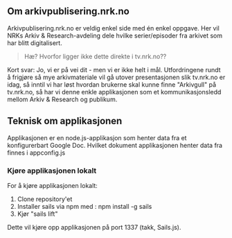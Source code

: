 ## Om arkivpublisering.nrk.no

Arkivpublisering.nrk.no er veldig enkel side med én enkel oppgave. Her vil NRKs Arkiv & Research-avdeling dele hvilke serier/episoder fra arkivet som har blitt digitalisert.

> Hæ? Hvorfor ligger ikke dette direkte i tv.nrk.no??

Kort svar: Jo, vi er på vei dit - men vi er ikke helt i mål. Utfordringene rundt å frigjøre så mye arkivmateriale vil gå utover presentasjonen slik tv.nrk.no er idag, så inntil vi har løst hvordan brukerne skal kunne finne "Arkivgull" på tv.nrk.no, så har vi denne enkle applikasjonen som et kommunikasjonsledd mellom Arkiv & Research og publikum. 

## Teknisk om applikasjonen
Applikasjonen er en node.js-applikasjon som henter data fra et konfigurerbart Google Doc. Hvilket dokument applikasjonen henter data fra finnes i appconfig.js

### Kjøre applikasjonen lokalt
For å kjøre applikasjonen lokalt:

1. Clone repository'et
2. Installer sails via npm med : npm install -g sails
3. Kjør "sails lift"

Dette vil kjøre opp applikasjonen på port 1337 (takk, Sails.js).

